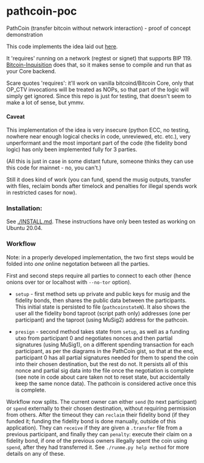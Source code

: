 # pathcoin-poc
PathCoin (transfer bitcoin without network interaction) - proof of concept demonstration

This code implements the idea laid out [here](https://gist.github.com/AdamISZ/b462838cbc8cc06aae0c15610502e4da).

It 'requires' running on a network (regtest or signet) that supports BIP 119. [Bitcoin-Inquisition](https://github.com/bitcoin-inquisition/bitcoin) does that, so it makes sense to compile and run that as your Core backend.

Scare quotes 'requires': it'll work on vanilla bitcoind/Bitcoin Core, only that OP_CTV invocations will be treated as NOPs, so that part of the logic will simply get ignored. Since this repo is just for testing, that doesn't seem to make a lot of sense, but ymmv.

#### Caveat

This implementation of the idea is very insecure (python ECC, no testing, nowhere near enough logical checks in code, unreviewed, etc. etc.), very unperformant and the most important part of the code (the fidelity bond logic) has only been implemented fully for 3 parties.

(All this is just in case in some distant future, someone thinks they can use this code for mainnet - no, you can't.)

Still it does kind of work (you can fund, spend the musig outputs, transfer with files, reclaim bonds after timelock and penalties for illegal spends work in restricted cases for now).


### Installation:

See [./INSTALL.md](INSTALL.md). These instructions have only been tested as working on Ubuntu 20.04.

### Workflow

Note: in a properly developed implementation, the two first steps would be folded into *one* online negotation between all the parties.

First and second steps require all parties to connect to each other (hence onions over tor or localhost with `--no-tor` option).

* `setup` - first method sets up private and public keys for musig and the fidelity bonds, then shares the public data between the participants. This initial state is persisted to file (`pathcoinstateN`). It also shows the user all the fidelity bond taproot (script path only) addresses (one per participant) and the taproot (using MuSig2) address for the pathcoin.

* `presign` - second method takes state from `setup`, as well as a funding utxo from participant 0 and negotiates nonces and then partial signatures (using MuSig1), on a different spending transaction for each participant, as per the diagrams in the PathCoin gist, so that at the end, participant 0 has all partial signatures needed for them to spend the coin into their chosen destination, but the rest do not. It persists all of this nonce and partial sig data into the file once the negotiation is complete (see note in code about care taken not to reset state, but accidentally keep the same nonce data). The pathcoin is considered active once this is complete.

Workflow now splits. The current owner can either `send` (to next participant) or `spend` externally to their chosen destination, without requiring permission from others. After the timeout they can `reclaim` their fidelity bond (if they funded it; funding the fidelity bond is done manually, outside of this application). They can `receive` if they are given a `.transfer` file from a previous participant, and finally they can `penalty`: execute their claim on a fidelity bond, if one of the previous owners illegally spent the coin using `spend`, after they had transferred it. See `./runme.py help method` for more details on any of these.

